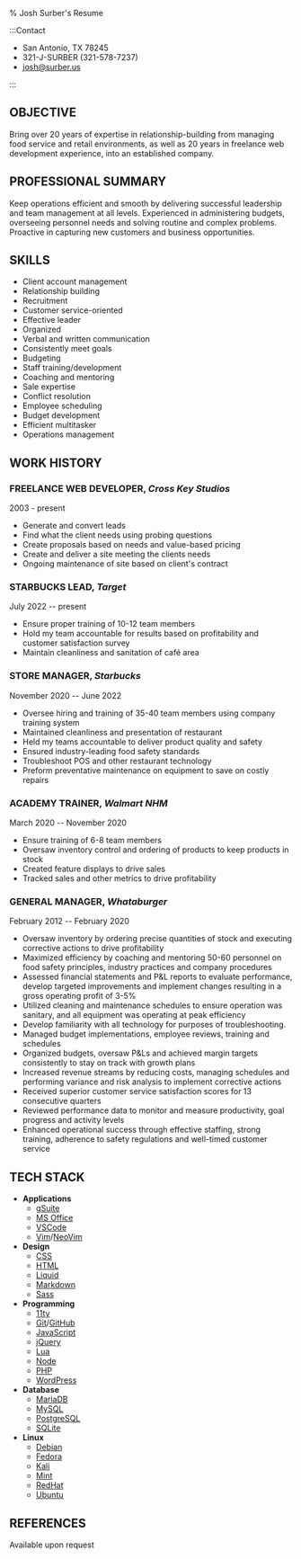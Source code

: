 % Josh Surber's Resume

:::Contact

- San Antonio, TX 78245
- 321-J-SURBER (321-578-7237)
- <josh@surber.us>

:::

## OBJECTIVE

Bring over 20 years of expertise in relationship-building from managing food
service and retail environments, as well as 20 years in freelance web
development experience, into an established company.

## PROFESSIONAL SUMMARY

Keep operations efficient and smooth by delivering successful leadership and
team management at all levels. Experienced in administering budgets, overseeing
personnel needs and solving routine and complex problems. Proactive in
capturing new customers and business opportunities.

## SKILLS

- Client account management
- Relationship building
- Recruitment
- Customer service-oriented
- Effective leader
- Organized
- Verbal and written communication
- Consistently meet goals
- Budgeting
- Staff training/development
- Coaching and mentoring
- Sale expertise
- Conflict resolution
- Employee scheduling
- Budget development
- Efficient multitasker
- Operations management

## WORK HISTORY

### FREELANCE WEB DEVELOPER, _Cross Key Studios_

2003 - present

- Generate and convert leads
- Find what the client needs using probing questions
- Create proposals based on needs and value-based pricing
- Create and deliver a site meeting the clients needs
- Ongoing maintenance of site based on client's contract

### STARBUCKS LEAD, _Target_

July 2022 -- present

- Ensure proper training of 10-12 team members
- Hold my team accountable for results based on profitability and customer
  satisfaction survey
- Maintain cleanliness and sanitation of café area

### STORE MANAGER, _Starbucks_

November 2020 -- June 2022

- Oversee hiring and training of 35-40 team members using company training
  system
- Maintained cleanliness and presentation of restaurant
- Held my teams accountable to deliver product quality and safety
- Ensured industry-leading food safety standards
- Troubleshoot POS and other restaurant technology
- Preform preventative maintenance on equipment to save on costly repairs

### ACADEMY TRAINER, _Walmart NHM_

March 2020 -- November 2020

- Ensure training of 6-8 team members
- Oversaw inventory control and ordering of products to keep products in stock
- Created feature displays to drive sales
- Tracked sales and other metrics to drive profitability

### GENERAL MANAGER, _Whataburger_

February 2012 -- February 2020

- Oversaw inventory by ordering precise quantities of stock and executing
  corrective actions to drive profitability
- Maximized efficiency by coaching and mentoring 50-60 personnel on food
  safety principles, industry practices and company procedures
- Assessed financial statements and P&L reports to evaluate performance,
  develop targeted improvements and implement changes resulting in a gross
  operating profit of 3-5%
- Utilized cleaning and maintenance schedules to ensure operation was sanitary,
  and all equipment was operating at peak efficiency
- Develop familiarity with all technology for purposes of troubleshooting.
- Managed budget implementations, employee reviews, training and schedules
- Organized budgets, oversaw P&Ls and achieved margin targets consistently to
  stay on track with growth plans
- Increased revenue streams by reducing costs, managing schedules and
  performing variance and risk analysis to implement corrective actions
- Received superior customer service satisfaction scores for 13 consecutive
  quarters
- Reviewed performance data to monitor and measure productivity, goal progress
  and activity levels
- Enhanced operational success through effective staffing, strong training,
  adherence to safety regulations and well-timed customer service

## TECH STACK

- **Applications**
  - [gSuite](http://workspace.google.com)
  - [MS Office](http://office.com)
  - [VSCode](http://code.visualstudio.com)
  - [Vim](http://vim.org)/[NeoVim](http://neovim.io)
- **Design**
  - [CSS](https://www.w3.org/TR/CSS)
  - [HTML](https://developer.mozilla.org/en-US/docs/Glossary/HTML5)
  - [Liquid](http://liquidjs.com)
  - [Markdown](http://markdownguide.org)
  - [Sass](https://sass-lang.com)
- **Programming**
  - [11ty](http://11ty.dev)
  - [Git](http://git-scm.org)/[GitHub](http://github.com)
  - [JavaScript](https://developer.mozilla.org/en-US/docs/Web/JavaScript)
  - [jQuery](https://jquery.com)
  - [Lua](http://lua.org)
  - [Node](http://nodejs.org)
  - [PHP](https://www.php.net/)
  - [WordPress](http://wordpress.org)
- **Database**
  - [MariaDB](http://mariadb.org)
  - [MySQL](https://www.mysql.com)
  - [PostgreSQL](https://www.postgresql.org)
  - [SQLite](http://sqlite.org)
- **Linux**
  - [Debian](http://debian.org)
  - [Fedora](http://getfedora.org)
  - [Kali](http://kali.org)
  - [Mint](http://linuxmint.com)
  - [RedHat](http://redhat.com)
  - [Ubuntu](http://ubuntu.com)

## REFERENCES

Available upon request

<!-- vim: set ft=markdown : -->
